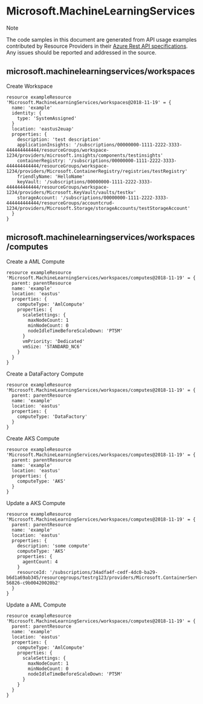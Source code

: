 # Microsoft.MachineLearningServices
  
> [!NOTE]
> The code samples in this document are generated from API usage examples contributed by Resource Providers in their [Azure Rest API specifications](https://github.com/Azure/azure-rest-api-specs). Any issues should be reported and addressed in the source.


## microsoft.machinelearningservices/workspaces

Create Workspace
```bicep
resource exampleResource 'Microsoft.MachineLearningServices/workspaces@2018-11-19' = {
  name: 'example'
  identity: {
    type: 'SystemAssigned'
  }
  location: 'eastus2euap'
  properties: {
    description: 'test description'
    applicationInsights: '/subscriptions/00000000-1111-2222-3333-444444444444/resourceGroups/workspace-1234/providers/microsoft.insights/components/testinsights'
    containerRegistry: '/subscriptions/00000000-1111-2222-3333-444444444444/resourceGroups/workspace-1234/providers/Microsoft.ContainerRegistry/registries/testRegistry'
    friendlyName: 'HelloName'
    keyVault: '/subscriptions/00000000-1111-2222-3333-444444444444/resourceGroups/workspace-1234/providers/Microsoft.KeyVault/vaults/testkv'
    storageAccount: '/subscriptions/00000000-1111-2222-3333-444444444444/resourceGroups/accountcrud-1234/providers/Microsoft.Storage/storageAccounts/testStorageAccount'
  }
}
```

## microsoft.machinelearningservices/workspaces/computes

Create a AML Compute
```bicep
resource exampleResource 'Microsoft.MachineLearningServices/workspaces/computes@2018-11-19' = {
  parent: parentResource 
  name: 'example'
  location: 'eastus'
  properties: {
    computeType: 'AmlCompute'
    properties: {
      scaleSettings: {
        maxNodeCount: 1
        minNodeCount: 0
        nodeIdleTimeBeforeScaleDown: 'PT5M'
      }
      vmPriority: 'Dedicated'
      vmSize: 'STANDARD_NC6'
    }
  }
}
```

Create a DataFactory Compute
```bicep
resource exampleResource 'Microsoft.MachineLearningServices/workspaces/computes@2018-11-19' = {
  parent: parentResource 
  name: 'example'
  location: 'eastus'
  properties: {
    computeType: 'DataFactory'
  }
}
```

Create AKS Compute
```bicep
resource exampleResource 'Microsoft.MachineLearningServices/workspaces/computes@2018-11-19' = {
  parent: parentResource 
  name: 'example'
  location: 'eastus'
  properties: {
    computeType: 'AKS'
  }
}
```

Update a AKS Compute
```bicep
resource exampleResource 'Microsoft.MachineLearningServices/workspaces/computes@2018-11-19' = {
  parent: parentResource 
  name: 'example'
  location: 'eastus'
  properties: {
    description: 'some compute'
    computeType: 'AKS'
    properties: {
      agentCount: 4
    }
    resourceId: '/subscriptions/34adfa4f-cedf-4dc0-ba29-b6d1a69ab345/resourcegroups/testrg123/providers/Microsoft.ContainerService/managedClusters/compute123-56826-c9b00420020b2'
  }
}
```

Update a AML Compute
```bicep
resource exampleResource 'Microsoft.MachineLearningServices/workspaces/computes@2018-11-19' = {
  parent: parentResource 
  name: 'example'
  location: 'eastus'
  properties: {
    computeType: 'AmlCompute'
    properties: {
      scaleSettings: {
        maxNodeCount: 1
        minNodeCount: 0
        nodeIdleTimeBeforeScaleDown: 'PT5M'
      }
    }
  }
}
```
